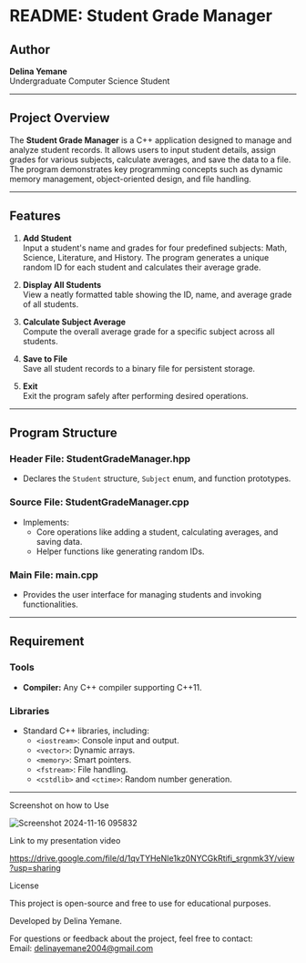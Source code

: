 # README: Student Grade Manager
## Author

**Delina Yemane**  
Undergraduate Computer Science Student  


---

## Project Overview

The **Student Grade Manager** is a C++ application designed to manage and analyze student records. It allows users to input student details, assign grades for various subjects, calculate averages, and save the data to a file. The program demonstrates key programming concepts such as dynamic memory management, object-oriented design, and file handling.

---

## Features

1. **Add Student**  
   Input a student's name and grades for four predefined subjects: Math, Science, Literature, and History. The program generates a unique random ID for each student and calculates their average grade.

2. **Display All Students**  
   View a neatly formatted table showing the ID, name, and average grade of all students.

3. **Calculate Subject Average**  
   Compute the overall average grade for a specific subject across all students.

4. **Save to File**  
   Save all student records to a binary file for persistent storage.

5. **Exit**  
   Exit the program safely after performing desired operations.

---

## Program Structure

### Header File: **StudentGradeManager.hpp**
- Declares the `Student` structure, `Subject` enum, and function prototypes.

### Source File: **StudentGradeManager.cpp**
- Implements:
  - Core operations like adding a student, calculating averages, and saving data.
  - Helper functions like generating random IDs.

### Main File: **main.cpp**
- Provides the user interface for managing students and invoking functionalities.

---

## Requirement

### Tools
- **Compiler:** Any C++ compiler supporting C++11.  

### Libraries
- Standard C++ libraries, including:
  - `<iostream>`: Console input and output.
  - `<vector>`: Dynamic arrays.
  - `<memory>`: Smart pointers.
  - `<fstream>`: File handling.
  - `<cstdlib>` and `<ctime>`: Random number generation.

---


Screenshot on how to Use

![Screenshot 2024-11-16 095832](https://github.com/user-attachments/assets/07d65704-6e43-4117-aca9-92b8528ec425)

Link to my presentation video 

https://drive.google.com/file/d/1qvTYHeNIe1kz0NYCGkRtifi_srgnmk3Y/view?usp=sharing

License

This project is open-source and free to use for educational purposes.

Developed by Delina Yemane.

For questions or feedback about the project, feel free to contact:  
Email: delinayemane2004@gmail.com



